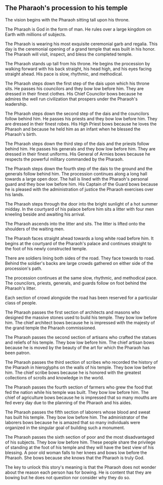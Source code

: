 ## The Pharaoh's procession to his temple

The vision begins with the Pharaoh sitting tall upon his throne. 

The Pharaoh is God in the form of man. He rules over a large kingdom on Earth with millions of subjects.

The Pharaoh is wearing his most exquisite ceremonial garb and regalia. This day is the ceremonial opening of a grand temple that was built in his honor. The Pharaoh will visit, inspect, and bless the completed temple.

The Pharaoh stands up tall from his throne. He begins the procession by walking forward with his back straight, his head high, and his eyes facing straight ahead. His pace is slow, rhythmic, and methodical.

The Pharaoh steps down the first step of the dais upon which his throne sits. He passes his councilors and they bow low before him. They are dressed in their finest clothes. His Chief Councilor bows because he admires the well run civilization that prospers under the Pharaoh's leadership.

The Pharaoh steps down the second step of the dais and the councilors follow behind him. He passes his priests and they bow low before him. They are dressed in their finest robes. His High Priest bows because he loves the Pharaoh and because he held him as an infant when he blessed the Pharaoh's birth.

The Pharaoh steps down the third step of the dais and the priests follow behind him. He passes his generals and they bow low before him. They are dressed in their finest uniforms. His General of Armies bows because he respects the powerful military commanded by the Pharaoh.

The Pharaoh steps down the fourth step of the dais to the ground and the generals follow behind him. The procession continues along a long hall towards a large open door. The hall is lined with the Pharaoh's personal guard and they bow low before him. His Captain of the Guard bows because he is pleased with the administration of justice the Pharaoh exercises over his lands.

The Pharaoh steps through the door into the bright sunlight of a hot summer midday. In the courtyard of his palace before him sits a litter with four men kneeling beside and awaiting his arrival. 

The Pharaoh ascends into the litter and sits. The litter is lifted onto the shoulders of the waiting men.

The Pharaoh faces straight ahead towards a long white road before him. It begins at the courtyard of the Pharaoh's palace and continues straight to the foot of his newly constructed temple. 

There are soldiers lining both sides of the road. They face towards to road. Behind the soldier's backs are large crowds gathered on either side of the procession's path.

The procession continues at the same slow, rhythmic, and methodical pace. The councilors, priests, generals, and guards follow on foot behind the Pharaoh's litter.

Each section of crowd alongside the road has been reserved for a particular class of people.

The Pharaoh passes the first section of architects and masons who designed the massive stones used to build his temple. They bow low before him. The chief architect bows because he is impressed with the majesty of the grand temple the Pharaoh commissioned.

The Pharaoh passes the second section of artisans who crafted the statues and reliefs of his temple. They bow low before him. The chief artisan bows because he is moved by the beauty of the art for which the Pharaoh has been patron.

The Pharaoh passes the third section of scribes who recorded the history of the Pharaoh in hieroglyphs on the walls of his temple. They bow low before him. The chief scribe bows because he is honored with the greatest collections of scrolls and knowledge in the world.

The Pharaoh passes the fourth section of farmers who grew the food that fed the nation while his temple was built. They bow low before him. The chief of agriculture bows because he is impressed that so many mouths are fed every day due to the planning of the Pharaoh and his aides.

The Pharaoh passes the fifth section of laborers whose blood and sweat has built his temple. They bow low before him. The administrator of the laborers bows because he is amazed that so many individuals were organized in the singular goal of building such a monument.

The Pharaoh passes the sixth section of poor and the most disadvantaged of his subjects. They bow low before him. These people share the privilege of standing at the foot of his temple and they will have the best view of his blessing. A poor old woman falls to her knees and bows low before the Pharaoh. She bows because she knows that the Pharaoh is truly God.

The key to unlock this story's meaning is that the Pharaoh does not wonder about the reason each person has for bowing. He is content that they are bowing but he does not question nor consider why they do so.
